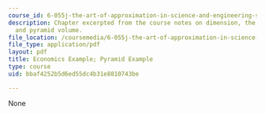 ```yaml
---
course_id: 6-055j-the-art-of-approximation-in-science-and-engineering-spring-2008
description: Chapter excerpted from the course notes on dimension, the power of multinationals,
  and pyramid volume.
file_location: /coursemedia/6-055j-the-art-of-approximation-in-science-and-engineering-spring-2008/bbaf4252b5d6ed55dc4b31e8810743be_mar31.pdf
file_type: application/pdf
layout: pdf
title: Economics Example; Pyramid Example
type: course
uid: bbaf4252b5d6ed55dc4b31e8810743be

---
```

None